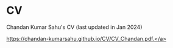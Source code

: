 # CV
Chandan Kumar Sahu's CV (last updated in Jan 2024)

<a href="https://chandan-kumarsahu.github.io/CV/CV_Chandan.pdf" target="_blank">https://chandan-kumarsahu.github.io/CV/CV_Chandan.pdf.</a>

